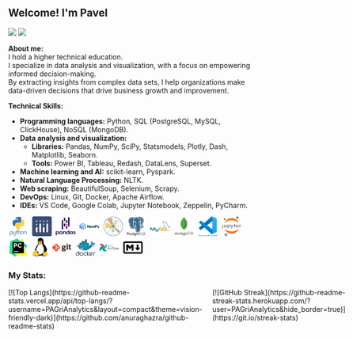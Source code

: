 ## Welcome! I'm Pavel

[![](https://camo.githubusercontent.com/5292cf9fbe50b47fc032ce7145fd4835f20f5bd777dc193e19486f901b5d83e1/68747470733a2f2f696d672e736869656c64732e696f2f62616467652f2d54656c656772616d2d626c75653f7374796c653d666c6174266c6f676f3d54656c656772616d266c6f676f436f6c6f723d7768697465)](https://t.me/PAGriAnalytics)  [![](https://camo.githubusercontent.com/3e6ec0f4aa04b78a81ed381c148f23a34e69f901a978976c3d760546e2295264/68747470733a2f2f696d672e736869656c64732e696f2f62616467652f2d476d61696c2d77686974653f7374796c653d666c6174266c6f676f3d476d61696c266c6f676f436f6c6f723d626c61636b)](mailto:pagri.analytics@gmail.com) 

**About me:**  
I hold a higher technical education.  
I specialize in data analysis and visualization, with a focus on empowering informed decision-making.     
By extracting insights from complex data sets, I help organizations make data-driven decisions that drive business growth and improvement.  

**Technical Skills:**
- **Programming languages:** Python, SQL (PostgreSQL, MySQL, ClickHouse), NoSQL (MongoDB).
- **Data analysis and visualization:** 
  - **Libraries:** Pandas, NumPy, SciPy, Statsmodels, Plotly, Dash, Matplotlib, Seaborn.
  - **Tools:** Power BI, Tableau, Redash, DataLens, Superset.
- **Machine learning and AI:** scikit-learn, Pyspark.
- **Natural Language Processing:** NLTK.
- **Web scraping:** BeautifulSoup, Selenium, Scrapy.
- **DevOps:** Linux, Git, Docker, Apache Airflow.
- **IDEs:** VS Code, Google Colab, Jupyter Notebook, Zeppelin, PyCharm.
  

<div>
  <img src="https://github.com/devicons/devicon/blob/master/icons/python/python-original-wordmark.svg" title="Python" alt="Python" width="40" height="40"/>&nbsp;
  <img src="https://github.com/devicons/devicon/blob/master/icons/plotly/plotly-original.svg" title="Plotly" alt="Plotly" width="40" height="40"/>&nbsp;
  <img src="https://github.com/devicons/devicon/blob/master/icons/pandas/pandas-original-wordmark.svg" title="Pandas" alt="Pandas " width="40" height="40"/>&nbsp;
  <img src="https://github.com/devicons/devicon/blob/master/icons/numpy/numpy-original-wordmark.svg"  title="NumPy" alt="NumPy" width="40" height="40"/>&nbsp;
  <img src="https://github.com/devicons/devicon/blob/master/icons/matplotlib/matplotlib-original.svg" title="Matplotlib" alt="Matplotlib" width="40" height="40"/>&nbsp;
  <img src="https://github.com/devicons/devicon/blob/master/icons/postgresql/postgresql-original-wordmark.svg" title="PostgreSQL" alt="PostgreSQL" width="40" height="40"/>&nbsp;
  <img src="https://github.com/devicons/devicon/blob/master/icons/mysql/mysql-original-wordmark.svg" title="MySQL"  alt="MySQL" width="40" height="40"/>&nbsp;
  <img src="https://github.com/devicons/devicon/blob/master/icons/mongodb/mongodb-original-wordmark.svg" title="MongoDB" alt="MongoDB" width="40" height="40"/>&nbsp;
  <img src="https://github.com/devicons/devicon/raw/master/icons/vscode/vscode-original-wordmark.svg" title="VS Code" alt="VS Code" width="40" height="40"/>&nbsp;
  <img src="https://github.com/devicons/devicon/raw/master/icons/jupyter/jupyter-original-wordmark.svg" title="Jupyter" alt="Jupyter" width="40" height="40"/>&nbsp;
  <img src="https://github.com/devicons/devicon/blob/master/icons/pycharm/pycharm-original.svg" title="PyCharm" **alt="PyCharm" width="40" height="40"/>  
  <img src="https://github.com/devicons/devicon/raw/master/icons/linux/linux-original.svg" title="Linux" **alt="Linux" width="40" height="40"/>  
  <img src="https://github.com/devicons/devicon/blob/master/icons/git/git-original-wordmark.svg" title="Git" alt="Git" width="40" height="40"/>&nbsp;
  <img src="https://github.com/devicons/devicon/blob/master/icons/docker/docker-original-wordmark.svg" title="Docker" alt="Docker" width="40" height="40"/>&nbsp;
  <img src="https://github.com/devicons/devicon/blob/master/icons/apacheairflow/apacheairflow-original-wordmark.svg" title="Airflow"  alt="Airflow" width="40" height="40"/>&nbsp;
  <img src="https://github.com/devicons/devicon/raw/master/icons/markdown/markdown-original.svg" title="Markdown" **alt="Markdown" width="40" height="40"/>
</div>

<h3>My Stats:</h3>

<div style="display: flex; justify-content: space-between;">

  <div style="flex: 1; margin-right: 10px;">
    [![Top Langs](https://github-readme-stats.vercel.app/api/top-langs/?username=PAGriAnalytics&layout=compact&theme=vision-friendly-dark)](https://github.com/anuraghazra/github-readme-stats)
  </div>

  <div style="flex: 1; margin-left: 10px;">
    [![GitHub Streak](https://github-readme-streak-stats.herokuapp.com/?user=PAGriAnalytics&hide_border=true)](https://git.io/streak-stats)
  </div>

</div>


